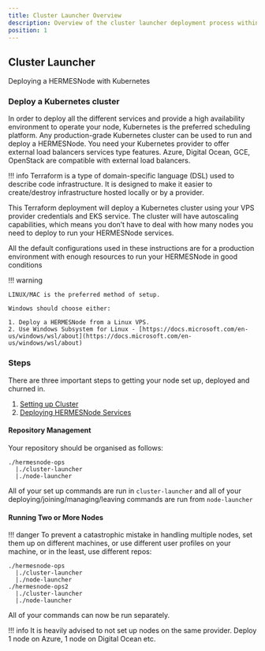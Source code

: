 ```yaml
---
title: Cluster Launcher Overview
description: Overview of the cluster launcher deployment process within the Dojima Network's Hermes ecosystem.
position: 1
---
```



## Cluster Launcher

Deploying a HERMESNode with Kubernetes

### Deploy a Kubernetes cluster

In order to deploy all the different services and provide a high availability environment to operate your node, Kubernetes is the preferred scheduling platform. Any production-grade Kubernetes cluster can be used to run and deploy a HERMESNode. You need your Kubernetes provider to offer external load balancers services type features. Azure, Digital Ocean, GCE, OpenStack are compatible with external load balancers.

!!! info
    Terraform is a type of domain-specific language (DSL) used to describe code infrastructure. It is designed to make it easier to create/destroy infrastructure hosted locally or by a provider.


This Terraform deployment will deploy a Kubernetes cluster using your VPS provider credentials and EKS service. The cluster will have autoscaling capabilities, which means you don’t have to deal with how many nodes you need to deploy to run your HERMESNode services.

All the default configurations used in these instructions are for a production environment with enough resources to run your HERMESNode in good conditions

!!! warning

    LINUX/MAC is the preferred method of setup.

    Windows should choose either:

    1. Deploy a HERMESNode from a Linux VPS.
    2. Use Windows Subsystem for Linux - [https://docs.microsoft.com/en-us/windows/wsl/about](https://docs.microsoft.com/en-us/windows/wsl/about)


### Steps

There are three important steps to getting your node set up, deployed and churned in.

1. [Setting up Cluster](../cluster-launcher/setup-aws.md)
2. [Deploying HERMESNode Services](../deploying.md)

#### Repository Management

Your repository should be organised as follows:
```
./hermesnode-ops
  |./cluster-launcher
  |./node-launcher
```
All of your set up commands are run in `cluster-launcher` and all of your deploying/joining/managing/leaving commands are run from `node-launcher`

#### Running Two or More Nodes

!!! danger
    To prevent a catastrophic mistake in handling multiple nodes, set them up on different machines, or use different user profiles on your machine, or in the least, use different repos:


```
./hermesnode-ops
  |./cluster-launcher
  |./node-launcher
./hermesnode-ops2
  |./cluster-launcher
  |./node-launcher
```

All of your commands can now be run separately.

!!! info
    It is heavily advised to not set up nodes on the same provider. Deploy 1 node on Azure, 1 node on Digital Ocean etc.
